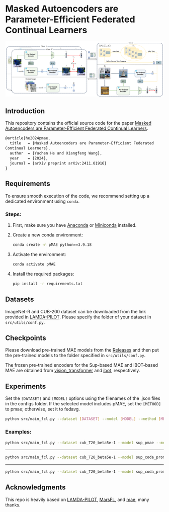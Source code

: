 # Masked Autoencoders are Parameter-Efficient Federated Continual Learners

<p align="center">
  <img src="./images/overview.png" width="800px">
</p>

## Introduction

This repository contains the official source code for the paper [Masked Autoencoders are Parameter-Efficient Federated Continual Learners](https://arxiv.org/abs/2411.01916).
```
@article{he2024pmae,
  title   = {Masked Autoencoders are Parameter-Efficient Federated Continual Learners},
  author  = {Yuchen He and Xiangfeng Wang},
  year    = {2024},
  journal = {arXiv preprint arXiv:2411.01916}
}
```

## Requirements

To ensure smooth execution of the code, we recommend setting up a dedicated environment using `conda`.

### Steps:

1. First, make sure you have [Anaconda](https://www.anaconda.com/products/distribution) or [Miniconda](https://docs.conda.io/en/latest/miniconda.html) installed.

2. Create a new conda environment:

    ```bash
    conda create -n pMAE python==3.9.18
    ```

3. Activate the environment:

    ```bash
    conda activate pMAE
    ```

4. Install the required packages:

    ```bash
    pip install -r requirements.txt
    ```

## Datasets

ImageNet-R and CUB-200 dataset can be downloaded from the link provided in [LAMDA-PILOT](https://github.com/sun-hailong/LAMDA-PILOT). Please specify the folder of your dataset in `src/utils/conf.py`.

## Checkpoints
Please download pre-trained MAE models from the [Releases](https://github.com/ycheoo/pMAE/releases/tag/checkpoints) and then put the pre-trained models to the folder specified in `src/utils/conf.py`.

The frozen pre-trained encoders for the Sup-based MAE and iBOT-based MAE are obtained from [vision_transformer](https://github.com/google-research/vision_transformer) and [ibot](https://github.com/bytedance/ibot), respectively.

## Experiments

Set the `[DATASET]` and `[MODEL]` options using the filenames of the .json files in the configs folder. If the selected model includes pMAE, set the `[METHOD]` to pmae; otherwise, set it to fedavg.

```bash
python src/main_fcl.py --dataset [DATASET] --model [MODEL] --method [METHOD] --device 0
```

### Examples:

```bash
python src/main_fcl.py --dataset cub_T20_beta5e-1 --model sup_pmae --method pmae --device 0
```

---

```bash
python src/main_fcl.py --dataset cub_T20_beta5e-1 --model sup_coda_prompt --method fedavg --device 0
```

---

```bash
python src/main_fcl.py --dataset cub_T20_beta5e-1 --model sup_coda_prompt_w_pmae --method pmae --device 0
```

## Acknowledgments

This repo is heavily based on [LAMDA-PILOT](https://github.com/sun-hailong/LAMDA-PILOT), [MarsFL](https://github.com/WenkeHuang/MarsFL), and [mae](https://github.com/facebookresearch/mae), many thanks.
